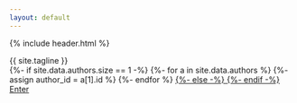 ```yaml
---
layout: default
---
```

{% include header.html %}
<div class='container'>
  <div class='hero'>
    <div class='hero-overlay'>
      <div class='tagline'>{{ site.tagline }}</div>
      {%- if site.data.authors.size == 1 -%}
        {%- for a in site.data.authors %}
            {%- assign author_id = a[1].id %}
          {%- endfor %}
        <a href='{{ site.baseurl }}/authors/{{ author_id }}'>
      {%- else -%}
        <a href='{{ site.baseurl }}/authors'>
      {%- endif -%}
          <div class='button'>Enter</div>
        </a>
    </div>
  </div>
  <div class='push'></div>
</div>